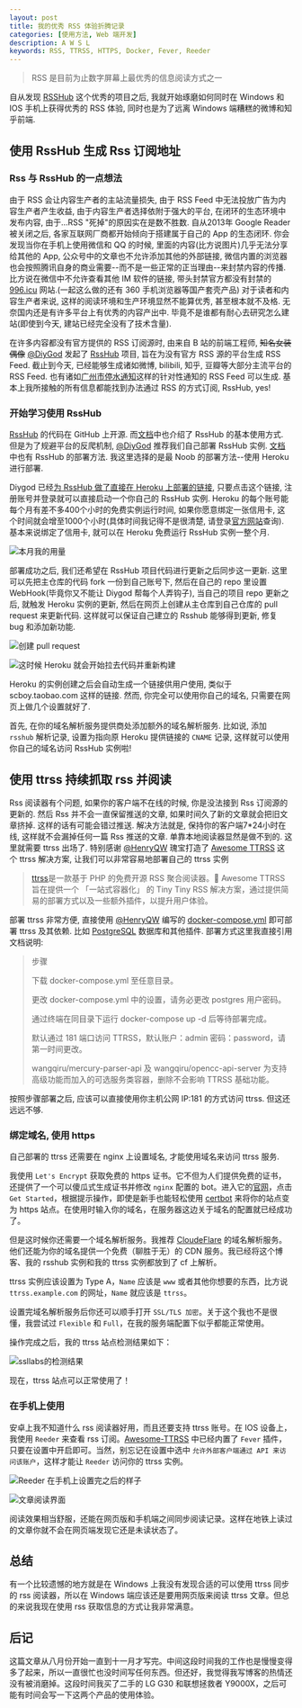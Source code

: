 ```yaml
---
layout: post
title: 我的优秀 RSS 体验折腾记录
categories: [使用方法, Web 端开发]
description: A W S L
keywords: RSS, TTRSS, HTTPS, Docker, Fever, Reeder
---
```


> RSS 是目前为止数字屏幕上最优秀的信息阅读方式之一

自从发现 [RSSHub](https://docs.rsshub.app/) 这个优秀的项目之后, 我就开始琢磨如何同时在 Windows 和 IOS 手机上获得优秀的 RSS 体验, 同时也是为了远离 Windows 端糟糕的微博和知乎前端.

## 使用 RssHub 生成 Rss 订阅地址

### Rss 与 RssHub 的一点想法

由于 RSS 会让内容生产者的主站流量损失, 由于 RSS Feed 中无法投放广告为内容生产者产生收益, 由于内容生产者选择依附于强大的平台, 在闭环的生态环境中发布内容, 由于...RSS "死掉"的原因实在是数不胜数. 自从2013年 Google Reader 被关闭之后, 各家互联网厂商都开始倾向于搭建属于自己的 App 的生态闭环. 你会发现当你在手机上使用微信和 QQ 的时候, 里面的内容(比方说图片)几乎无法分享给其他的 App, 公众号中的文章也不允许添加其他的外部链接, 微信内置的浏览器也会按照腾讯自身的商业需要--而不是一些正常的正当理由--来封禁内容的传播. 比方说在微信中不允许查看其他 IM 软件的链接, 带头封禁官方都没有封禁的 [996.icu](https://996.icu/) 网站.(一起这么做的还有 360 手机浏览器等国产套壳产品) 对于读者和内容生产者来说, 这样的阅读环境和生产环境显然不能算优秀, 甚至根本就不及格. 无奈国内还是有许多平台上有优秀的内容产出中. 毕竟不是谁都有耐心去研究怎么建站(即使到今天, 建站已经完全没有了技术含量).

在许多内容都没有官方提供的 RSS 订阅源时, 由来自 B 站的前端工程师, <del>知名女装偶像</del> [@DiyGod](https://diygod.me) 发起了 [RssHub](https://docs.rsshub.app/) 项目, 旨在为没有官方 RSS 源的平台生成 RSS Feed. 截止到今天, 已经能够生成诸如微博, bilibili, 知乎, 豆瓣等大部分主流平台的 RSS Feed. 也有诸如[广州市停水通知](https://rsshub.app/tingshuitz/guangzhou)这样的针对性通知的 RSS Feed 可以生成. 基本上我所接触的所有信息都能找到办法通过 RSS 的方式订阅, RssHub, yes!

### 开始学习使用 RssHub

[RssHub](https://github.com/DIYgod/RSSHub) 的代码在 GitHub 上开源. 而[文档](https://docs.rsshub.app/)中也介绍了 RssHub 的基本使用方式. 但是为了规避平台的反爬机制, [@DiyGod](https://diygod.me) 推荐我们自己部署 RssHub 实例. [文档](https://docs.rsshub.app/)中也有 RssHub 的部署方法. 我这里选择的是最 Noob 的部署方法--使用 Heroku 进行部署.

Diygod 已经[为 RssHub 做了直接在 Heroku 上部署的链接](https://heroku.com/deploy?template=https%3A%2F%2Fgithub.com%2FDIYgod%2FRSSHub), 只要点击这个链接, 注册账号并登录就可以直接启动一个你自己的 RssHub 实例. Heroku 的每个账号能每个月有差不多400个小时的免费实例运行时间, 如果你愿意绑定一张信用卡, 这个时间就会增至1000个小时(具体时间我记得不是很清楚, 请登录[官方网站](https://heroku.com)查询). 基本来说绑定了信用卡, 就可以在 Heroku 免费运行 RssHub 实例一整个月.

![本月我的用量](/images/blog/2019-08-11-22-38-54.png)

部署成功之后, 我们还希望在 RssHub 项目代码进行更新之后同步这一更新. 这里可以先把主仓库的代码 fork 一份到自己账号下, 然后在自己的 repo 里设置 WebHook(毕竟你又不能让 Diygod 帮每个人弄钩子), 当自己的项目 repo 更新之后, 就触发 Heroku 实例的更新, 然后在网页上创建从主仓库到自己仓库的 pull request 来更新代码. 这样就可以保证自己建立的 Rsshub 能够得到更新, 修复 bug 和添加新功能.

![创建 pull request](/images/blog/2019-08-11-22-40-37.png)

![这时候 Heroku 就会开始拉去代码并重新构建](/images/blog/2019-08-11-22-42-47.png)

Heroku 的实例创建之后会自动生成一个链接供用户使用, 类似于 scboy.taobao.com 这样的链接. 然而, 你完全可以使用你自己的域名, 只需要在网页上做几个设置就好了.

首先, 在你的域名解析服务提供商处添加额外的域名解析服务. 比如说, 添加 `rsshub` 解析记录, 设置为指向原 Heroku 提供链接的 `CNAME` 记录, 这样就可以使用你自己的域名访问 RssHub 实例啦!

## 使用 ttrss 持续抓取 rss 并阅读

Rss 阅读器有个问题, 如果你的客户端不在线的时候, 你是没法接到 Rss 订阅源的更新的. 然后 Rss 并不会一直保留推送的文章, 如果时间久了新的文章就会把旧文章挤掉. 这样的话有可能会错过推送. 解决方法就是, 保持你的客户端7*24小时在线, 这样就不会漏掉任何一篇 Rss 推送的文章. 单靠本地阅读器显然是做不到的. 这里就需要 ttrss 出场了. 特别感谢 [@HenryQW](https://henry.wang/) 瑰宝打造了 [Awesome TTRSS](https://github.com/HenryQW/Awesome-TTRSS) 这个 ttrss 解决方案, 让我们可以非常容易地部署自己的 ttrss 实例

> [ttrss](https://tt-rss.org/)是一款基于 PHP 的免费开源 RSS 聚合阅读器。🐋 Awesome TTRSS 旨在提供一个 「一站式容器化」 的 Tiny Tiny RSS 解决方案，通过提供简易的部署方式以及一些额外插件，以提升用户体验。

部署 ttrss 非常方便, 直接使用 [@HenryQW](https://henry.wang/) 编写的 [docker-compose.yml](https://github.com/HenryQW/Awesome-TTRSS/blob/master/docker-compose.yml) 即可部署 ttrss 及其依赖. 比如 [PostgreSQL](https://hub.docker.com/r/sameersbn/postgresql) 数据库和其他插件. 部署方式这里我直接引用文档说明:

> 步骤
>
> 下载 docker-compose.yml 至任意目录。
>
> 更改 docker-compose.yml 中的设置，请务必更改 postgres 用户密码。
>
> 通过终端在同目录下运行 docker-compose up -d 后等待部署完成。
>
> 默认通过 181 端口访问 TTRSS，默认账户：admin 密码：password，请第一时间更改。
>
> wangqiru/mercury-parser-api 及 wangqiru/opencc-api-server 为支持高级功能而加入的可选服务类容器，删除不会影响 TTRSS 基础功能。

按照步骤部署之后, 应该可以直接使用你主机公网 IP:181 的方式访问 ttrss. 但这还远远不够.

### 绑定域名, 使用 https

自己部署的 ttrss 还需要在 nginx 上设置域名, 才能使用域名来访问 ttrss 服务.

我使用 `Let's Encrypt` 获取免费的 https 证书。它不但为人们提供免费的证书，还提供了一个可以傻瓜式生成证书并修改 `nginx` 配置的 bot。进入它的[官网](https://letsencrypt.org/)，点击 `Get Started`，根据提示操作，即使是新手也能轻松使用 [certbot](https://certbot.eff.org/) 来将你的站点变为 https 站点。在使用时输入你的域名，在服务器这边关于域名的配置就已经成功了。

但是这时候你还需要一个域名解析服务。我推荐 [CloudeFlare](https://www.cloudflare.com/) 的域名解析服务。他们还能为你的域名提供一个免费（聊胜于无）的 CDN 服务。我已经将这个博客、我的 rsshub 实例和我的 ttrss 实例都放到了 cf 上解析。

ttrss 实例应该设置为 Type A，`Name` 应该是 `www` 或者其他你想要的东西，比方说 `ttrss.example.com` 的网址，`Name` 就应该是 `ttrss`。

设置完域名解析服务后你还可以顺手打开 `SSL/TLS 加密`。关于这个我也不是很懂，我尝试过 `Flexible` 和 `Full`，在我的服务端配置下似乎都能正常使用。

操作完成之后，我的 ttrss 站点检测结果如下：

![ssllabs的检测结果](/images/blog/2019-08-11-19-41-44.png)

现在，ttrss 站点可以正常使用了！

### 在手机上使用

安卓上我不知道什么 rss 阅读器好用，而且还要支持 ttrss 账号。在 IOS 设备上，我使用 `Reeder` 来查看 rss 订阅。[Awesome-TTRSS](https://ttrss.henry.wang/) 中已经内置了 `Fever` 插件，只要在设置中开启即可。当然，别忘记在设置中选中 `允许外部客户端通过 API 来访问该账户`，这样才能让 `Reeder` 访问你的 ttrss 实例。

![Reeder 在手机上设置完之后的样子](/images/blog/2019-11-12-00-14-29.png)

![文章阅读界面](/images/blog/2019-11-12-00-16-46.png)

阅读效果相当舒服，还能在网页版和手机端之间同步阅读记录。这样在地铁上读过的文章你就不会在网页端发现它还是未读状态了。

## 总结

有一个比较遗憾的地方就是在 Windows 上我没有发现合适的可以使用 ttrss 同步的 rss 阅读器，所以在 Windows 端应该还是要用网页版来阅读 ttrss 文章。但总的来说我现在使用 rss 获取信息的方式让我非常满意。

## 后记

这篇文章从八月份开始一直到十一月才写完。中间这段时间我的工作也是慢慢变得多了起来，所以一直很忙也没时间写任何东西。但还好，我觉得我写博客的热情还没有被消磨掉。这段时间我买了二手的 LG G30 和联想拯救者 Y9000X，之后可能有时间会写一下这两个产品的使用体验。
